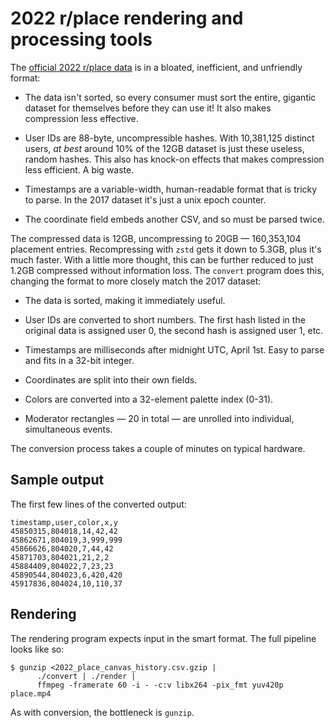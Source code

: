 # 2022 r/place rendering and processing tools

The [official 2022 r/place data][dl] is in a bloated, inefficient, and
unfriendly format:

* The data isn't sorted, so every consumer must sort the entire, gigantic
  dataset for themselves before they can use it! It also makes compression
  less effective.

* User IDs are 88-byte, uncompressible hashes. With 10,381,125 distinct
  users, *at best* around 10% of the 12GB dataset is just these useless,
  random hashes. This also has knock-on effects that makes compression
  less efficient. A big waste.

* Timestamps are a variable-width, human-readable format that is tricky to
  parse. In the 2017 dataset it's just a unix epoch counter.

* The coordinate field embeds another CSV, and so must be parsed twice.

The compressed data is 12GB, uncompressing to 20GB — 160,353,104 placement
entries. Recompressing with `zstd` gets it down to 5.3GB, plus it's much
faster. With a little more thought, this can be further reduced to just
1.2GB compressed without information loss. The `convert` program does
this, changing the format to more closely match the 2017 dataset:

* The data is sorted, making it immediately useful.

* User IDs are converted to short numbers. The first hash listed in the
  original data is assigned user 0, the second hash is assigned user 1,
  etc.

* Timestamps are milliseconds after midnight UTC, April 1st. Easy to parse
  and fits in a 32-bit integer.

* Coordinates are split into their own fields.

* Colors are converted into a 32-element palette index (0-31).

* Moderator rectangles — 20 in total — are unrolled into individual,
  simultaneous events.

The conversion process takes a couple of minutes on typical hardware.

## Sample output

The first few lines of the converted output:

    timestamp,user,color,x,y
    45850315,804018,14,42,42
    45862671,804019,3,999,999
    45866626,804020,7,44,42
    45871703,804021,21,2,2
    45884409,804022,7,23,23
    45890544,804023,6,420,420
    45917836,804024,10,110,37

## Rendering

The rendering program expects input in the smart format. The full pipeline
looks like so:

    $ gunzip <2022_place_canvas_history.csv.gzip |
          ./convert | ./render |
          ffmpeg -framerate 60 -i - -c:v libx264 -pix_fmt yuv420p place.mp4

As with conversion, the bottleneck is `gunzip`.


[dl]: https://old.reddit.com/r/place/comments/txvk2d/

